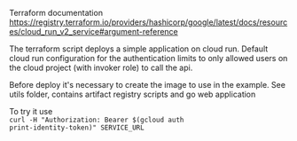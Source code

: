 Terraform documentation https://registry.terraform.io/providers/hashicorp/google/latest/docs/resources/cloud_run_v2_service#argument-reference

The terraform script deploys a simple application on cloud run. Default cloud run configuration for the authentication limits to only allowed users on the cloud project (with invoker role) to call the api.

Before deploy it's necessary to create the image to use in the example. See utils folder, contains artifact registry scripts and go web application<br>

To try it use<br>
<code>curl -H "Authorization: Bearer $(gcloud auth print-identity-token)" SERVICE_URL </code>